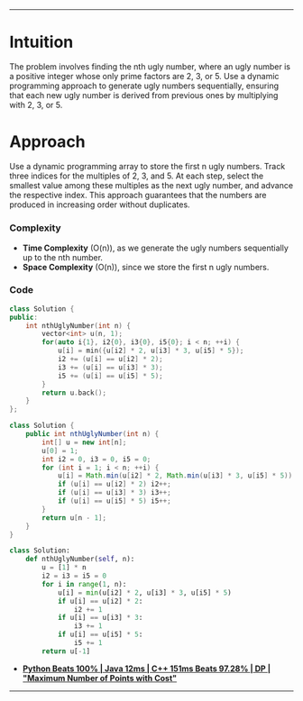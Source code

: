 ## 

---
# **Intuition**

The problem involves finding the nth ugly number, where an ugly number is a positive integer whose only prime factors are 2, 3, or 5. Use a dynamic programming approach to generate ugly numbers sequentially, ensuring that each new ugly number is derived from previous ones by multiplying with 2, 3, or 5.


# **Approach**
Use a dynamic programming array to store the first n ugly numbers. Track three indices for the multiples of 2, 3, and 5. At each step, select the smallest value among these multiples as the next ugly number, and advance the respective index. This approach guarantees that the numbers are produced in increasing order without duplicates.

### **Complexity**
- **Time Complexity** \(O(n)\), as we generate the ugly numbers sequentially up to the nth number.
- **Space Complexity** \(O(n)\), since we store the first n ugly numbers.

### **Code**

```cpp []
class Solution {
public:
    int nthUglyNumber(int n) {
        vector<int> u(n, 1);
        for(auto i{1}, i2{0}, i3{0}, i5{0}; i < n; ++i) {
            u[i] = min({u[i2] * 2, u[i3] * 3, u[i5] * 5});
            i2 += (u[i] == u[i2] * 2);
            i3 += (u[i] == u[i3] * 3);
            i5 += (u[i] == u[i5] * 5);
        }
        return u.back();
    }
};
```
```java []
class Solution {
    public int nthUglyNumber(int n) {
        int[] u = new int[n];
        u[0] = 1;
        int i2 = 0, i3 = 0, i5 = 0;
        for (int i = 1; i < n; ++i) {
            u[i] = Math.min(u[i2] * 2, Math.min(u[i3] * 3, u[i5] * 5));
            if (u[i] == u[i2] * 2) i2++;
            if (u[i] == u[i3] * 3) i3++;
            if (u[i] == u[i5] * 5) i5++;
        }
        return u[n - 1];
    }
}
```

```python []
class Solution:
    def nthUglyNumber(self, n):
        u = [1] * n
        i2 = i3 = i5 = 0
        for i in range(1, n):
            u[i] = min(u[i2] * 2, u[i3] * 3, u[i5] * 5)
            if u[i] == u[i2] * 2:
                i2 += 1
            if u[i] == u[i3] * 3:
                i3 += 1
            if u[i] == u[i5] * 5:
                i5 += 1
        return u[-1]

```

- **[Python Beats 100% | Java 12ms | C++ 151ms Beats 97.28% | DP | "Maximum Number of Points with Cost"](https://leetcode.com/problems/maximum-number-of-points-with-cost/solutions/5647965/python-beats-100-java-12ms-c-151ms-beats-97-28-dp-maximum-number-of-points-with-cost)**

---
